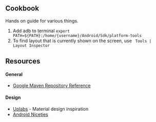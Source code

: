 ## Cookbook
Hands on guide for various things.

1.  Add adb to terminal 
```export PATH=${PATH}:/home/{username}/Android/Sdk/platform-tools```
2. To find layout that is currently shown on the screen, use ` Tools | Layout Inspector`


## Resources
#### General
* [Google Maven Repository Reference](https://dl.google.com/dl/android/maven2/index.html)

#### Design
* [Uplabs](https://www.uplabs.com/android) - Material design inspiration
* [Android Niceties](https://androidniceties.tumblr.com/)
